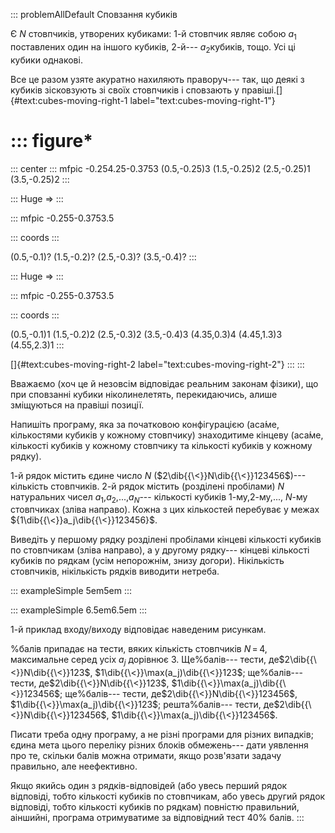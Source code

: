 ::: problemAllDefault
Сповзання кубиків

Є $N$ стовпчиків, утворених кубиками: 1-й стовпчик являє собою $a_1$
поставлених один на іншого кубиків, 2-й--- $a_2$кубиків, тощо. Усі ці
кубики однакові.

Все це разом узяте акуратно нахиляють праворуч--- так, що деякі з
кубиків зісковзують зі своїх стовпчиків і сповзають у
правіші.[]{#text:cubes-moving-right-1 label="text:cubes-moving-right-1"}

::: figure*
=

::: center
::: mfpic
-0.254.25-0.3753 (0.5,-0.25)3 (1.5,-0.25)2 (2.5,-0.25)1 (3.5,-0.25)2
:::

::: Huge
$\Rightarrow$
:::

::: mfpic
-0.255-0.3753.5

::: coords
:::

(0.5,-0.1)? (1.5,-0.2)? (2.5,-0.3)? (3.5,-0.4)?
:::

::: Huge
$\Rightarrow$
:::

::: mfpic
-0.255-0.3753.5

::: coords
:::

(0.5,-0.1)1 (1.5,-0.2)2 (2.5,-0.3)2 (3.5,-0.4)3 (4.35,0.3)4 (4.45,1.3)3
(4.55,2.3)1
:::

[]{#text:cubes-moving-right-2 label="text:cubes-moving-right-2"}
:::
:::

Вважаємо (хоч це й незовсім відповідає реальним законам фізики), що при
сповзанні кубики ніколинелетять, перекидаючись, алише зміщуються на
правіші позиції.

Напишіть програму, яка за початковою конфігурацією (аса́ме, кількостями
кубиків у кожному стовпчику) знаходитиме кінцеву (аса́ме, кількості
кубиків у кожному стовпчику та кількості кубиків у кожному рядку).

1-й рядок містить єдине число $N$ ($2\dib{{\<}}N\dib{{\<}}123456$)---
кількість стовпчиків. 2-й рядок містить (розділені пробілами) $N$
натуральних чисел $a_1$,$a_2$,...,$a_N$--- кількості кубиків
1-му,2-му,..., $N$-му стовпчиках (зліва направо). Кожна з цих кількостей
перебуває у межах ${1\dib{{\<}}a_j\dib{{\<}}123456}$.

Виведіть у першому рядку розділені пробілами кінцеві кількості кубиків
по стовпчикам (зліва направо), а у другому рядку--- кінцеві кількості
кубиків по рядкам (усім непорожнім, знизу догори). Нікількість
стовпчиків, нікількість рядків виводити нетреба.

::: exampleSimple
5em5em
:::

::: exampleSimple
6.5em6.5em
:::

1-й приклад входу/виходу відповідає наведеним рисункам.

%балів припадає на тести, вяких кількість стовпчиків ${N\,{=}\,4}$,
максимальне серед усіх $a_j$ дорівнює 3. Ще%балів--- тести,
де$2\dib{{\<}}N\dib{{\<}}123$, $1\dib{{\<}}\max(a_j)\dib{{\<}}123$;
ще%балів--- тести, де$2\dib{{\<}}N\dib{{\<}}123$,
$1\dib{{\<}}\max(a_j)\dib{{\<}}123456$; ще%балів--- тести,
де$2\dib{{\<}}N\dib{{\<}}123456$, $1\dib{{\<}}\max(a_j)\dib{{\<}}123$;
решта%балів--- тести, де$2\dib{{\<}}N\dib{{\<}}123456$,
$1\dib{{\<}}\max(a_j)\dib{{\<}}123456$.

Писати треба одну програму, а не різні програми для різних випадків;
єдина мета цього переліку різних блоків обмежень--- дати уявлення про
те, скільки балів можна отримати, якщо розв'язати задачу правильно, але
неефективно.

Якщо якийсь один з рядків-відповідей (або увесь перший рядок відповіді,
тобто кількості кубиків по стовпчикам, або увесь другий рядок відповіді,
тобто кількості кубиків по рядкам) повністю правильний, аіншийні,
програма отримуватиме за відповідний тест 40% балів.
:::
